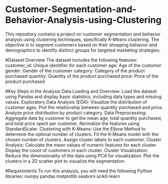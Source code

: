 # Customer-Segmentation-and-Behavior-Analysis-using-Clustering
This repository contains a project on customer segmentation and behavior analysis using clustering techniques, specifically K-Means clustering. The objective is to segment customers based on their shopping behavior and demographics to identify distinct groups for targeted marketing strategies.

#Dataset Overview
The dataset includes the following features:
customer_id: Unique identifier for each customer
age: Age of the customer
gender: Gender of the customer
category: Category of the product purchased
quantity: Quantity of the product purchased
price: Price of the product purchased

#Key Steps in the Analysis
Data Loading and Overview: Load the dataset using Pandas and display basic statistics, including data types and missing values.
Exploratory Data Analysis (EDA):
Visualize the distribution of customer ages.
Plot the relationship between quantity purchased and price.
Analyze price distribution by product category.
Data Preprocessing:
Aggregate data by customer to get the mean age, total quantity purchased, and total price spent per customer.
Normalize the features using StandardScaler.
Clustering with K-Means:
Use the Elbow Method to determine the optimal number of clusters.
Fit the K-Means model with the chosen number of clusters.
Assign cluster labels to each customer.
Cluster Analysis:
Calculate the mean values of numeric features for each cluster.
Display the count of customers in each cluster.
Cluster Visualization:
Reduce the dimensionality of the data using PCA for visualization.
Plot the clusters in a 2D scatter plot to visualize the segmentation.

#Requirements
To run this analysis, you will need the following Python libraries:
numpy
pandas
matplotlib
seaborn
scikit-learn
